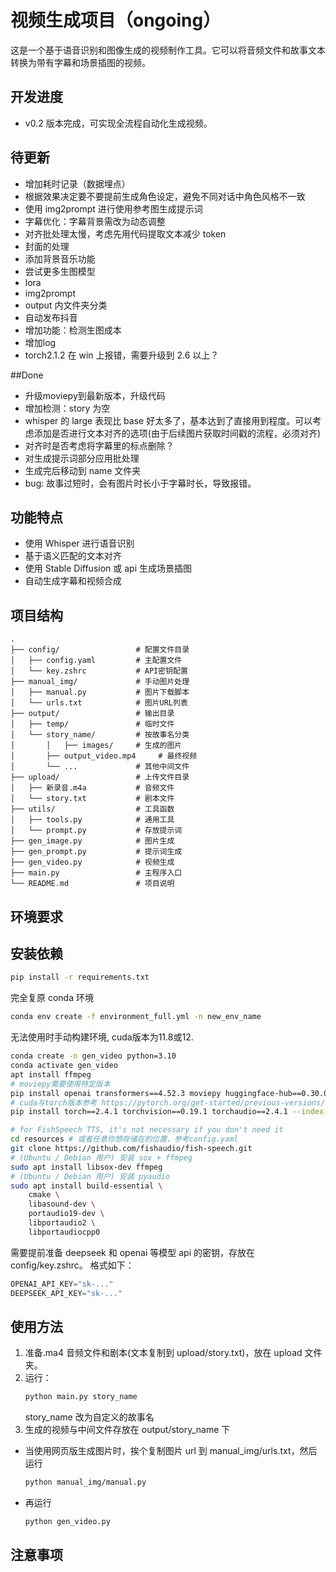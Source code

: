 # 视频生成项目（ongoing）

这是一个基于语音识别和图像生成的视频制作工具。它可以将音频文件和故事文本转换为带有字幕和场景插图的视频。

## 开发进度

- v0.2 版本完成，可实现全流程自动化生成视频。

## 待更新
- 增加耗时记录（数据埋点）
- 根据效果决定要不要提前生成角色设定，避免不同对话中角色风格不一致
- 使用 img2prompt 进行使用参考图生成提示词
- 字幕优化：字幕背景需改为动态调整
- 对齐批处理太慢，考虑先用代码提取文本减少 token
- 封面的处理
- 添加背景音乐功能
- 尝试更多生图模型
- lora
- img2prompt
- output 内文件夹分类
- 自动发布抖音
- 增加功能：检测生图成本
- 增加log
- torch2.1.2 在 win 上报错，需要升级到 2.6 以上？

##Done
- 升级moviepy到最新版本，升级代码
- 增加检测：story 为空
- whisper 的 large 表现比 base 好太多了，基本达到了直接用到程度。可以考虑添加是否进行文本对齐的选项(由于后续图片获取时间戳的流程，必须对齐)
- 对齐时是否考虑将字幕里的标点删除？
- 对生成提示词部分应用批处理
- 生成完后移动到 name 文件夹
- bug: 故事过短时，会有图片时长小于字幕时长，导致报错。

## 功能特点

- 使用 Whisper 进行语音识别
- 基于语义匹配的文本对齐
- 使用 Stable Diffusion 或 api 生成场景插图
- 自动生成字幕和视频合成

## 项目结构

```
.
├── config/                 # 配置文件目录
│   ├── config.yaml         # 主配置文件
│   └── key.zshrc           # API密钥配置
├── manual_img/             # 手动图片处理
│   ├── manual.py           # 图片下载脚本
│   └── urls.txt            # 图片URL列表
├── output/                 # 输出目录
│   ├── temp/               # 临时文件
│   └── story_name/         # 按故事名分类
│       │   ├── images/     # 生成的图片
│       ├── output_video.mp4     # 最终视频
│       └── ...             # 其他中间文件
├── upload/                 # 上传文件目录
│   ├── 新录音.m4a           # 音频文件
│   └── story.txt           # 剧本文件
├── utils/                  # 工具函数
│   ├── tools.py            # 通用工具
│   └── prompt.py           # 存放提示词
├── gen_image.py            # 图片生成
├── gen_prompt.py           # 提示词生成
├── gen_video.py            # 视频生成
├── main.py                 # 主程序入口
└── README.md               # 项目说明
```

## 环境要求

## 安装依赖

```bash
pip install -r requirements.txt
```

完全复原 conda 环境

```bash
conda env create -f environment_full.yml -n new_env_name
```

无法使用时手动构建环境, cuda版本为11.8或12.
```bash
conda create -n gen_video python=3.10
conda activate gen_video
apt install ffmpeg
# moviepy需要使用特定版本
pip install openai transformers==4.52.3 moviepy huggingface-hub==0.30.0 diffusers==0.33.1 python-dotenv==1.1.0 whisper
# cuda与torch版本参考 https://pytorch.org/get-started/previous-versions/
pip install torch==2.4.1 torchvision==0.19.1 torchaudio==2.4.1 --index-url https://download.pytorch.org/whl/cu121

# for FishSpeech TTS, it's not necessary if you don't need it
cd resources # 或者任意你想存储在的位置，参考config.yaml
git clone https://github.com/fishaudio/fish-speech.git
# (Ubuntu / Debian 用户) 安装 sox + ffmpeg
sudo apt install libsox-dev ffmpeg
# (Ubuntu / Debian 用户) 安装 pyaudio
sudo apt install build-essential \
    cmake \
    libasound-dev \
    portaudio19-dev \
    libportaudio2 \
    libportaudiocpp0
```

需要提前准备 deepseek 和 openai 等模型 api 的密钥，存放在 config/key.zshrc。
格式如下：

```python
OPENAI_API_KEY="sk-..."
DEEPSEEK_API_KEY="sk-..."
```

## 使用方法

1. 准备.ma4 音频文件和剧本(文本复制到 upload/story.txt)，放在 upload 文件夹。
2. 运行：
   ```bash
   python main.py story_name
   ```
   story_name 改为自定义的故事名
3. 生成的视频与中间文件存放在 output/story_name 下

- 当使用网页版生成图片时，挨个复制图片 url 到 manual_img/urls.txt，然后运行
  ```bash
  python manual_img/manual.py
  ```
- 再运行
  ```bash
  python gen_video.py
  ```

## 注意事项


